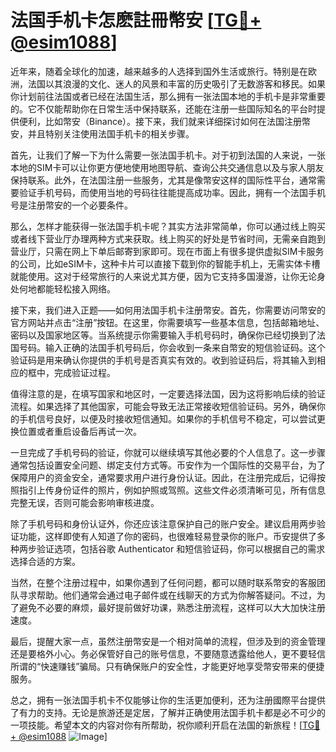 # 法国手机卡怎麽註冊幣安 [[TG💪+ @esim1088](https://t.me/s/esim1088)]

近年来，随着全球化的加速，越来越多的人选择到国外生活或旅行。特别是在欧洲，法国以其浪漫的文化、迷人的风景和丰富的历史吸引了无数游客和移民。如果你计划前往法国或者已经在法国生活，那么拥有一张法国本地的手机卡是非常重要的。它不仅能帮助你在日常生活中保持联系，还能在注册一些国际知名的平台时提供便利，比如幣安（Binance）。接下来，我们就来详细探讨如何在法国注册幣安，并且特别关注使用法国手机卡的相关步骤。

首先，让我们了解一下为什么需要一张法国手机卡。对于初到法国的人来说，一张本地的SIM卡可以让你更方便地使用地图导航、查询公共交通信息以及与家人朋友保持联系。此外，在法国注册一些服务，尤其是像幣安这样的国际性平台，通常需要验证手机号码，而使用当地的号码往往能提高成功率。因此，拥有一个法国手机号是注册幣安的一个必要条件。

那么，怎样才能获得一张法国手机卡呢？其实方法非常简单，你可以通过线上购买或者线下营业厅办理两种方式来获取。线上购买的好处是节省时间，无需亲自跑到营业厅，只需在网上下单后邮寄到家即可。现在市面上有很多提供虚拟SIM卡服务的公司，比如eSIM卡，这种卡片可以直接下载到你的智能手机上，无需实体卡槽就能使用。这对于经常旅行的人来说尤其方便，因为它支持多国漫游，让你无论身处何地都能轻松接入网络。

接下来，我们进入正题——如何用法国手机卡注册幣安。首先，你需要访问幣安的官方网站并点击“注册”按钮。在这里，你需要填写一些基本信息，包括邮箱地址、密码以及国家地区等。当系统提示你需要输入手机号码时，确保你已经切换到了法国号码。输入正确的法国手机号码后，你会收到一条来自幣安的短信验证码。这个验证码是用来确认你提供的手机号是否真实有效的。收到验证码后，将其输入到相应的框中，完成验证过程。

值得注意的是，在填写国家和地区时，一定要选择法国，因为这将影响后续的验证流程。如果选择了其他国家，可能会导致无法正常接收短信验证码。另外，确保你的手机信号良好，以便及时接收短信通知。如果你的手机信号不稳定，可以尝试更换位置或者重启设备后再试一次。

一旦完成了手机号码的验证，你就可以继续填写其他必要的个人信息了。这一步骤通常包括设置安全问题、绑定支付方式等。币安作为一个国际性的交易平台，为了保障用户的资金安全，通常要求用户进行身份认证。因此，在注册完成后，记得按照指引上传身份证件的照片，例如护照或驾照。这些文件必须清晰可见，所有信息完整无误，否则可能会影响审核进度。

除了手机号码和身份认证外，你还应该注意保护自己的账户安全。建议启用两步验证功能，这样即使有人知道了你的密码，也很难轻易登录你的账户。币安提供了多种两步验证选项，包括谷歌 Authenticator 和短信验证码，你可以根据自己的需求选择合适的方案。

当然，在整个注册过程中，如果你遇到了任何问题，都可以随时联系幣安的客服团队寻求帮助。他们通常会通过电子邮件或在线聊天的方式为你解答疑问。不过，为了避免不必要的麻烦，最好提前做好功课，熟悉注册流程，这样可以大大加快注册速度。

最后，提醒大家一点，虽然注册幣安是一个相对简单的流程，但涉及到的资金管理还是要格外小心。务必保管好自己的账号信息，不要随意透露给他人，更不要轻信所谓的“快速赚钱”骗局。只有确保账户的安全性，才能更好地享受幣安带来的便捷服务。

总之，拥有一张法国手机卡不仅能够让你的生活更加便利，还为注册國際平台提供了有力的支持。无论是旅游还是定居，了解并正确使用法国手机卡都是必不可少的一项技能。希望本文的内容对你有所帮助，祝你顺利开启在法国的新旅程！[[TG💪+ @esim1088](https://t.me/s/esim1088) ![Image](https://i.postimg.cc/4NQfJmqS/Snipaste-2025-05-13-00-14-12.png)]